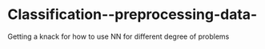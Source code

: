 # Classification--preprocessing-data-
Getting a knack for how to use NN for different degree of problems
